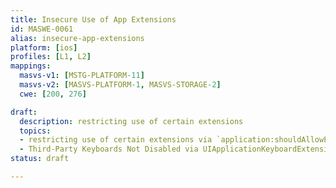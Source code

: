 ```yaml
---
title: Insecure Use of App Extensions
id: MASWE-0061
alias: insecure-app-extensions
platform: [ios]
profiles: [L1, L2]
mappings:
  masvs-v1: [MSTG-PLATFORM-11]
  masvs-v2: [MASVS-PLATFORM-1, MASVS-STORAGE-2]
  cwe: [200, 276]

draft:
  description: restricting use of certain extensions
  topics:
  - restricting use of certain extensions via `application:shouldAllowExtensionPointIdentifier:`
  - Third-Party Keyboards Not Disabled via UIApplicationKeyboardExtensionPointIdentifier
status: draft

---
```


